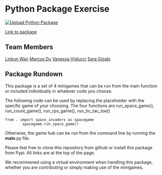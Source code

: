 
# Python Package Exercise
[![Upload Python Package](https://github.com/software-students-spring2024/3-python-package-exercise-team-mskv/actions/workflows/python-publish.yml/badge.svg?branch=main&event=release)](https://github.com/software-students-spring2024/3-python-package-exercise-team-mskv/actions/workflows/python-publish.yml)

[Link to package](https://pypi.org/project/mksv-miniGame/0.1.7)

## Team Members

[Linkun Wan](https://github.com/KKun117)
[Marcus Du](https://github.com/Quadram13)
[Vanessa Viglucci](https://github.com/VanessaViglucci)
[Sara Gizabi](https://github.com/saragizabi)



## Package Rundown

This package is a set of 4 minigames that can be run from the main function or included individually in whatever code you choose.

The following code can be used by replacing the placeholder with the specific game of your choosing. The four functions are run_space_game(), run_count_game(), run_rps_game(), run_tic_tac_toe()

```
from . import space_invaders as spacegame
        spacegame.run_space_game()
```

Otherwise, the game hub can be run from the command line by running the __main__.py file.

Please feel free to clone this repository from github or install this package from Pypi. All links are at the top of the page. 

We recommened using a virtual environment when handling this package, whether you are contributing or simply making use of the minigames.